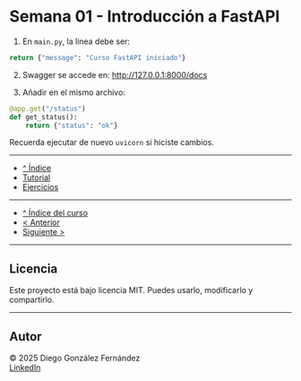# Semana 01 - Introducción a FastAPI 

1. En `main.py`, la línea debe ser:

```python
return {"message": "Curso FastAPI iniciado"}
```

2. Swagger se accede en: <http://127.0.0.1:8000/docs>


3. Añadir en el mismo archivo:

```python
@app.get("/status")
def get_status():
    return {"status": "ok"}
```

Recuerda ejecutar de nuevo `uvicorn` si hiciste cambios.

---

- [^ Índice](./readme.md)
- [Tutorial](./tutorial.md)
- [Ejercicios](./ejercicios.md)

---

- [^ Índice del curso](../readme.md)
- [< Anterior](../semana01/soluciones.md)
- [Siguiente >](../semana03/soluciones.md)

---

## Licencia

Este proyecto está bajo licencia MIT. Puedes usarlo, modificarlo y compartirlo.

---

## Autor

© 2025 Diego González Fernández  
[LinkedIn](https://www.linkedin.com/in/diego-gonzalez-fernandez)
